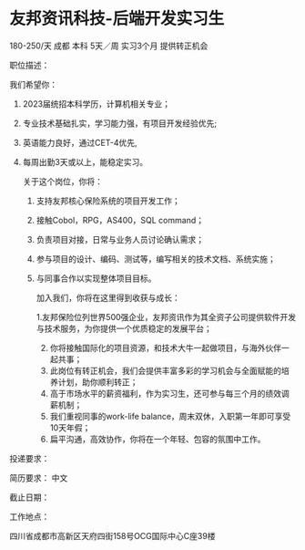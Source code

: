 # 友邦资讯科技-后端开发实习生

180-250/天 成都 本科 5天／周 实习3个月 提供转正机会

职位描述：

我们希望你：

1. 2023届统招本科学历，计算机相关专业；

2. 专业技术基础扎实，学习能力强，有项目开发经验优先;

3. 英语能力良好，通过CET-4优先, 

4. 每周出勤3天或以上，能稳定实习。 

   关于这个岗位，你将： 

   1. 支持友邦核心保险系统的项目开发工作；

   2. 接触Cobol，RPG，AS400，SQL command；

   3. 负责项目对接，日常与业务人员讨论确认需求；

   4.  参与项目的设计、编码、测试等，编写相关的技术文档、系统实施；

   5. 与同事合作以实现整体项目目标。

      加入我们，你将在这里得到收获与成长：

       1.友邦保险位列世界500强企业，友邦资讯作为其全资子公司提供软件开发与技术服务，为你提供一个优质稳定的发展平台；

      2. 你将接触国际化的项目资源，和技术大牛一起做项目，与海外伙伴一起共事； 
      3.  此岗位有转正机会，我们会提供丰富多彩的学习机会与全面赋能的培养计划，助你顺利转正；
      4. 高于市场水平的薪资福利，作为实习生，还可参与每三个月的绩效调薪机制； 
      5. 我们重视同事的work-life balance，周末双休，入职第一年即可享受10天年假；
      6.  扁平沟通，高效协作，你将在一个年轻、包容的氛围中工作。

投递要求：

简历要求： 中文

截止日期：

工作地点：

四川省成都市高新区天府四街158号OCG国际中心C座39楼